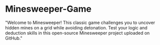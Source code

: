# Minesweeper-Game
 "Welcome to Minesweeper! This classic game challenges you to uncover hidden mines on a grid while avoiding detonation. Test your logic and deduction skills in this open-source Minesweeper project uploaded on GitHub."
